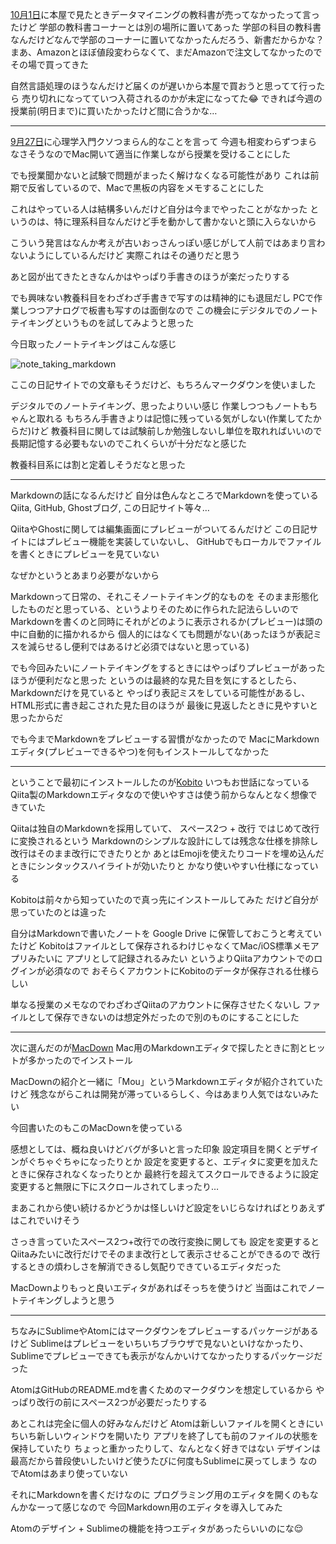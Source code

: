 [10月1日](https://diary.noraworld.jp/2016/10/01)に本屋で見たときデータマイニングの教科書が売ってなかったって言ったけど
学部の教科書コーナーとは別の場所に置いてあった
学部の科目の教科書なんだけどなんで学部のコーナーに置いてなかったんだろう、新書だからかな？
まあ、Amazonとほぼ値段変わらなくて、まだAmazonで注文してなかったのでその場で買ってきた

自然言語処理のほうなんだけど届くのが遅いから本屋で買おうと思ってて行ったら
売り切れになってていつ入荷されるのかが未定になってた:joy:
できれば今週の授業前(明日まで)に買いたかったけど間に合うかな…

***

[9月27日](https://diary.noraworld.jp/2016/09/27)に心理学入門クソつまらん的なことを言って
今週も相変わらずつまらなさそうなのでMac開いて適当に作業しながら授業を受けることにした

でも授業聞かないと試験で問題がまったく解けなくなる可能性があり
これは前期で反省しているので、Macで黒板の内容をメモすることにした

これはやっている人は結構多いんだけど自分は今までやったことがなかった
というのは、特に理系科目なんだけど手を動かして書かないと頭に入らないから

こういう発言はなんか考えが古いおっさんっぽい感じがして人前ではあまり言わないようにしているんだけど
実際これはその通りだと思う

あと図が出てきたときなんかはやっぱり手書きのほうが楽だったりする

でも興味ない教養科目をわざわざ手書きで写すのは精神的にも退屈だし
PCで作業しつつアナログで板書も写すのは面倒なので
この機会にデジタルでのノートテイキングというものを試してみようと思った

今日取ったノートテイキングはこんな感じ

![note_taking_markdown](https://noraworld.github.io/box-bulbasaur/2016/10/note_taking_markdown.png)

ここの日記サイトでの文章もそうだけど、もちろんマークダウンを使いました

デジタルでのノートテイキング、思ったよりいい感じ
作業しつつもノートもちゃんと取れる
もちろん手書きよりは記憶に残っている気がしない(作業してたからだ)けど
教養科目に関しては試験前しか勉強しないし単位を取れればいいので
長期記憶する必要もないのでこれくらいが十分だなと感じた

教養科目系には割と定着しそうだなと思った

***

Markdownの話になるんだけど
自分は色んなところでMarkdownを使っている
Qiita, GitHub, Ghostブログ, この日記サイト等々…

QiitaやGhostに関しては編集画面にプレビューがついてるんだけど
この日記サイトにはプレビュー機能を実装していないし、
GitHubでもローカルでファイルを書くときにプレビューを見ていない

なぜかというとあまり必要がないから

Markdownって日常の、それこそノートテイキング的なものを
そのまま形態化したものだと思っている、というよりそのために作られた記法らしいので
Markdownを書くのと同時にそれがどのように表示されるか(プレビュー)は頭の中に自動的に描かれるから
個人的にはなくても問題がない(あったほうが表記ミスを減らせるし便利ではあるけど必須ではないと思っている)

でも今回みたいにノートテイキングをするときにはやっぱりプレビューがあったほうが便利だなと思った
というのは最終的な見た目を気にするとしたら、Markdownだけを見ていると
やっぱり表記ミスをしている可能性があるし、HTML形式に書き起こされた見た目のほうが
最後に見返したときに見やすいと思ったからだ

でも今までMarkdownをプレビューする習慣がなかったので
MacにMarkdownエディタ(プレビューできるやつ)を何もインストールしてなかった

***

ということで最初にインストールしたのが[Kobito](http://kobito.qiita.com)
いつもお世話になっているQiita製のMarkdownエディタなので使いやすさは使う前からなんとなく想像できていた

Qiitaは独自のMarkdownを採用していて、
スペース2つ + 改行 ではじめて改行に変換されるという
Markdownのシンプルな設計にしては残念な仕様を排除し
改行はそのまま改行にできたりとか
あとはEmojiを使えたりコードを埋め込んだときにシンタックスハイライトが効いたりと
かなり使いやすい仕様になっている

Kobitoは前々から知っていたので真っ先にインストールしてみた
だけど自分が思っていたのとは違った

自分はMarkdownで書いたノートを Google Drive に保管しておこうと考えていたけど
Kobitoはファイルとして保存されるわけじゃなくてMac/iOS標準メモアプリみたいに
アプリとして記録されるみたい
というよりQiitaアカウントでのログインが必須なので
おそらくアカウントにKobitoのデータが保存される仕様らしい

単なる授業のメモなのでわざわざQiitaのアカウントに保存させたくないし
ファイルとして保存できないのは想定外だったので別のものにすることにした

***

次に選んだのが[MacDown](http://macdown.uranusjr.com)
Mac用のMarkdownエディタで探したときに割とヒットが多かったのでインストール

MacDownの紹介と一緒に「Mou」というMarkdownエディタが紹介されていたけど
残念ながらこれは開発が滞っているらしく、今はあまり人気ではないみたい

今回書いたのもこのMacDownを使っている

感想としては、概ね良いけどバグが多いと言った印象
設定項目を開くとデザインがぐちゃぐちゃになったりとか
設定を変更すると、エディタに変更を加えたときに保存されなくなったりとか
最終行を超えてスクロールできるように設定変更すると無限に下にスクロールされてしまったり…

まあこれから使い続けるかどうかは怪しいけど設定をいじらなければとりあえずはこれでいけそう

さっき言っていたスペース2つ+改行での改行変換に関しても
設定を変更するとQiitaみたいに改行だけでそのまま改行として表示させることができるので
改行するときの煩わしさを解消できるし気配りできているエディタだった

MacDownよりもっと良いエディタがあればそっちを使うけど
当面はこれでノートテイキングしようと思う

***

ちなみにSublimeやAtomにはマークダウンをプレビューするパッケージがあるけど
Sublimeはプレビューをいちいちブラウザで見ないといけなかったり、
Sublimeでプレビューできても表示がなんかいけてなかったりするパッケージだった

AtomはGitHubのREADME.mdを書くためのマークダウンを想定しているから
やっぱり改行の前にスペース2つが必要だったりする

あとこれは完全に個人の好みなんだけど
Atomは新しいファイルを開くときにいちいち新しいウィンドウを開いたり
アプリを終了しても前のファイルの状態を保持していたり
ちょっと重かったりして、なんとなく好きではない
デザインは最高だから普段使いしたいけど使うたびに何度もSublimeに戻ってしまう
なのでAtomはあまり使っていない

それにMarkdownを書くだけなのに
プログラミング用のエディタを開くのもなんかなーって感じなので
今回Markdown用のエディタを導入してみた

Atomのデザイン + Sublimeの機能を持つエディタがあったらいいのにな:relieved:
